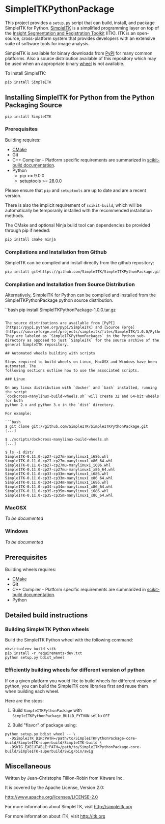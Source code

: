 # SimpleITKPythonPackage

This project provides a `setup.py` script that can build, install, and package SimpleITK for Python. [SimpleITK](http://www.simpleitk.org) is a simplified programming layer on top of the [Insight Segmentation and Registration Toolkit](https://itk.org) (ITK).  ITK is an open-source, cross-platform system that provides developers with an extensive suite of software tools for image analysis.

SimpleITK is available for binary downloads from [PyPI](https://pypi.python.org/pypi/SimpleITK) for many common platforms. Also a source distribution available of this repository which may be used when an appropriate binary [wheel](http://pythonwheels.com) is not available.

To install SimpleITK:

```bash
pip install SimpleITK
```

## Installing SimpleITK for Python from the Python Packaging Source

```bash
pip install SimpleITK
```

### Prerequisites

Building requires:
* [CMake](https://cmake.org)
* Git
* C++ Compiler - Platform specific requirements are summarized in [scikit-build documentation](http://scikit-build.readthedocs.io).
* Python
  * pip >= 9.0.0
  * setuptools >= 28.0.0

Please ensure that `pip` and `setuptools` are up to date and are a recent version.

There is also the implicit requirement of `scikit-build`, which will be automatically be temporarily installed with the recommended installation methods.

The CMake and optional Ninja build tool can dependencies be provided through pip if needed:

```bash
pip install cmake ninja
```

### Compilations and Installation from Github

SimpleITK can be compiled and install directly from the github repository:

```bash
pip install git+https://github.com/SimpleITK/SimpleITKPythonPackage.git -v
```

### Compilation and Installation from Source Distribution

Alternatively, SimpleITK for Python can be compiled and installed from the SimpleITKPythonPackage python source distribution.

``bash
pip install SimpleITKPythonPackage-1.0.0.tar.gz
```

The source distributions are available from [PyPI](https://pypi.python.org/pypi/SimpleITK) and [Source Forge](https://sourceforge.net/projects/simpleitk/files/SimpleITK/1.0.0/Python). They are labeled as `SimpleITKPythonPackages` in the Python sub-directory as opposed to just `SimpleITK` for the source archive of the general SimpleITK repository.

## Automated wheels building with scripts

Steps required to build wheels on Linux, MacOSX and Windows have been automated. The
following sections outline how to use the associated scripts.

### Linux

On any linux distribution with `docker` and `bash` installed, running the script
`dockcross-manylinux-build-wheels.sh` will create 32 and 64-bit wheels for both
python 2.x and python 3.x in the `dist` directory.

For example:

```bash
$ git clone git://github.com/SimpleITK/SimpleITKPythonPackage.git
[...]

$ ./scripts/dockcross-manylinux-build-wheels.sh
[...]

$ ls -1 dist/
SimpleITK-0.11.0-cp27-cp27m-manylinux1_i686.whl
SimpleITK-0.11.0-cp27-cp27m-manylinux1_x86_64.whl
SimpleITK-0.11.0-cp27-cp27mu-manylinux1_i686.whl
SimpleITK-0.11.0-cp27-cp27mu-manylinux1_x86_64.whl
SimpleITK-0.11.0-cp33-cp33m-manylinux1_i686.whl
SimpleITK-0.11.0-cp33-cp33m-manylinux1_x86_64.whl
SimpleITK-0.11.0-cp34-cp34m-manylinux1_i686.whl
SimpleITK-0.11.0-cp34-cp34m-manylinux1_x86_64.whl
SimpleITK-0.11.0-cp35-cp35m-manylinux1_i686.whl
SimpleITK-0.11.0-cp35-cp35m-manylinux1_x86_64.whl
```

### MacOSX

*To be documented*

### Windows

*To be documented*

## Prerequisites

Building wheels requires:
* [CMake](https://cmake.org)
* Git
* C++ Compiler - Platform specific requirements are summarized in [scikit-build documentation](http://scikit-build.readthedocs.io).
* Python

## Detailed build instructions

### Building SimpleITK Python wheels

Build the SimpleITK Python wheel with the following command:

```
mkvirtualenv build-sitk
pip install -r requirements-dev.txt
python setup.py bdist_wheel
```

### Efficiently building wheels for different version of python

If on a given platform you would like to build wheels for different version of python, you can build the SimpleITK core libraries first and reuse them when building each wheel.

Here are the steps:

1. Build `SimpleITKPythonPackage` with `SimpleITKPythonPackage_BUILD_PYTHON` set to `OFF`

2. Build "flavor" of package using:

```
python setup.py bdist_wheel -- \
  -DSimpleITK_DIR:PATH=/path/to/SimpleITKPythonPackage-core-build/SimpleITK-superbuild/SimpleITK-build \
  -DSWIG_EXECUTABLE:PATH=/path/to/SimpleITKPythonPackage-core-build/SimpleITK-superbuild/Swig/bin/swig
```

## Miscellaneous
Written by Jean-Christophe Fillion-Robin from Kitware Inc.

It is covered by the Apache License, Version 2.0:

http://www.apache.org/licenses/LICENSE-2.0

For more information about SimpleITK, visit http://simpleitk.org

For more information about ITK, visit http://itk.org


